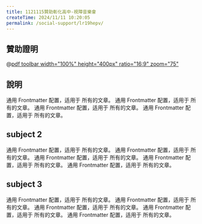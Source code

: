 ```yaml
---
title: 1121115贊助彰化高中-視障音樂會
createTime: 2024/11/11 10:20:05
permalink: /social-support/lr19hepv/
---
```


## 贊助證明
@[pdf toolbar width="100%" height="400px" ratio="16:9" zoom="75"](1121115贊助彰化高中-視障音樂會.pdf)

## 說明 
通用 Frontmatter 配置，适用于 所有的文章。
通用 Frontmatter 配置，适用于 所有的文章。
通用 Frontmatter 配置，适用于 所有的文章。
通用 Frontmatter 配置，适用于 所有的文章。

## subject 2
通用 Frontmatter 配置，适用于 所有的文章。
通用 Frontmatter 配置，适用于 所有的文章。
通用 Frontmatter 配置，适用于 所有的文章。
通用 Frontmatter 配置，适用于 所有的文章。
通用 Frontmatter 配置，适用于 所有的文章。

## subject 3
通用 Frontmatter 配置，适用于 所有的文章。
通用 Frontmatter 配置，适用于 所有的文章。
通用 Frontmatter 配置，适用于 所有的文章。
通用 Frontmatter 配置，适用于 所有的文章。
通用 Frontmatter 配置，适用于 所有的文章。
